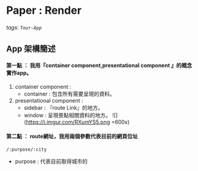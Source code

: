 # Paper : Render
###### tags: `Tour-App`

## App 架構簡述
#### 第一點 ： 我用『container component,presentational component 』的概念實作app。
  1. container component : 
     - container : 包含所有需要呈現的資料。
  3. presentational component : 
     - sidebar : 『route Link』的地方。
     - window : 呈現景點相關資料的地方。
![](https://i.imgur.com/RXumYS5.png =600x)


#### 第二點 ： route網址，我用兩個參數代表目前的網頁位址
```java=
/:purpose/:city
```
- purpose : 代表目前取得城市的



